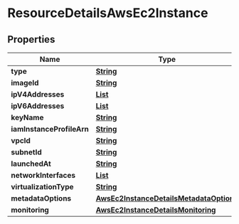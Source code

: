 

# ResourceDetailsAwsEc2Instance


## Properties

| Name | Type | Description | Notes |
|------------ | ------------- | ------------- | -------------|
|**type** | [**String**](String.md) |  |  [optional] |
|**imageId** | [**String**](String.md) |  |  [optional] |
|**ipV4Addresses** | [**List**](List.md) |  |  [optional] |
|**ipV6Addresses** | [**List**](List.md) |  |  [optional] |
|**keyName** | [**String**](String.md) |  |  [optional] |
|**iamInstanceProfileArn** | [**String**](String.md) |  |  [optional] |
|**vpcId** | [**String**](String.md) |  |  [optional] |
|**subnetId** | [**String**](String.md) |  |  [optional] |
|**launchedAt** | [**String**](String.md) |  |  [optional] |
|**networkInterfaces** | [**List**](List.md) |  |  [optional] |
|**virtualizationType** | [**String**](String.md) |  |  [optional] |
|**metadataOptions** | [**AwsEc2InstanceDetailsMetadataOptions**](AwsEc2InstanceDetailsMetadataOptions.md) |  |  [optional] |
|**monitoring** | [**AwsEc2InstanceDetailsMonitoring**](AwsEc2InstanceDetailsMonitoring.md) |  |  [optional] |



